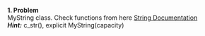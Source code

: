 **1. Problem** <br>
MyString class. Check functions from here [String Documentation](https://en.cppreference.com/w/cpp/string/basic_string)
<br>
***Hint:*** c_str(), explicit MyString(capacity)
